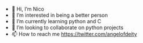 - 👋 Hi, I’m Nico
- 👀 I’m interested in being a better person 
- 🌱 I’m currently learning python and C
- 💞️ I’m looking to collaborate on python projects 
- 📫 How to reach me https://twitter.com/angelofdeity

<!---
angelofdeity/angelofdeity is a ✨ special ✨ repository because its `README.md` (this file) appears on your GitHub profile.
You can click the Preview link to take a look at your changes.
--->
